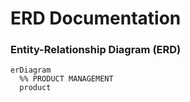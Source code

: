 # ERD Documentation

### Entity-Relationship Diagram (ERD)

```mermaid
erDiagram
  %% PRODUCT MANAGEMENT
  product
```
